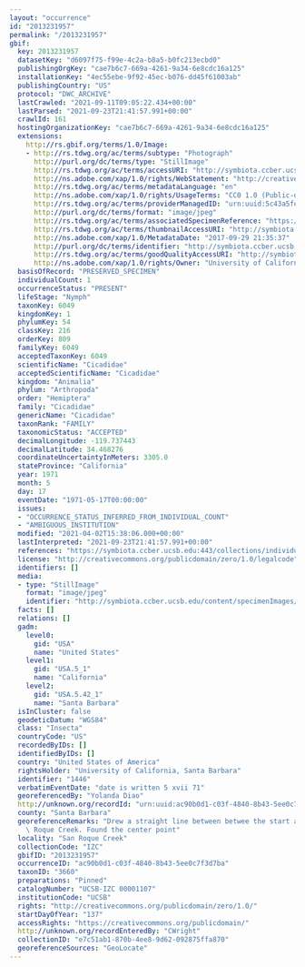 ```yaml
---
layout: "occurrence"
id: "2013231957"
permalink: "/2013231957"
gbif:
  key: 2013231957
  datasetKey: "d6097f75-f99e-4c2a-b8a5-b0fc213ecbd0"
  publishingOrgKey: "cae7b6c7-669a-4261-9a34-6e8cdc16a125"
  installationKey: "4ec55ebe-9f92-45ec-b076-dd45f61003ab"
  publishingCountry: "US"
  protocol: "DWC_ARCHIVE"
  lastCrawled: "2021-09-11T09:05:22.434+00:00"
  lastParsed: "2021-09-23T21:41:57.991+00:00"
  crawlId: 161
  hostingOrganizationKey: "cae7b6c7-669a-4261-9a34-6e8cdc16a125"
  extensions:
    http://rs.gbif.org/terms/1.0/Image:
    - http://rs.tdwg.org/ac/terms/subtype: "Photograph"
      http://purl.org/dc/terms/type: "StillImage"
      http://rs.tdwg.org/ac/terms/accessURI: "http://symbiota.ccber.ucsb.edu/content/specimenImages/UCSB_IZC/UCSB-IZC00001/UCSB-IZC_00001107_lg.jpg"
      http://ns.adobe.com/xap/1.0/rights/WebStatement: "http://creativecommons.org/publicdomain/zero/1.0/"
      http://rs.tdwg.org/ac/terms/metadataLanguage: "en"
      http://ns.adobe.com/xap/1.0/rights/UsageTerms: "CC0 1.0 (Public-domain)"
      http://rs.tdwg.org/ac/terms/providerManagedID: "urn:uuid:5c43a5fe-9984-49f6-b30c-d3778aa5f5b7"
      http://purl.org/dc/terms/format: "image/jpeg"
      http://rs.tdwg.org/ac/terms/associatedSpecimenReference: "https://symbiota.ccber.ucsb.edu:443/collections/individual/index.php?occid=1446"
      http://rs.tdwg.org/ac/terms/thumbnailAccessURI: "http://symbiota.ccber.ucsb.edu/content/specimenImages/UCSB_IZC/UCSB-IZC00001/UCSB-IZC_00001107_tn.jpg"
      http://ns.adobe.com/xap/1.0/MetadataDate: "2017-09-29 21:35:37"
      http://purl.org/dc/terms/identifier: "http://symbiota.ccber.ucsb.edu/content/specimenImages/UCSB_IZC/UCSB-IZC00001/UCSB-IZC_00001107_lg.jpg"
      http://rs.tdwg.org/ac/terms/goodQualityAccessURI: "http://symbiota.ccber.ucsb.edu/content/specimenImages/UCSB_IZC/UCSB-IZC00001/UCSB-IZC_00001107.JPG"
      http://ns.adobe.com/xap/1.0/rights/Owner: "University of California, Santa Barbara"
  basisOfRecord: "PRESERVED_SPECIMEN"
  individualCount: 1
  occurrenceStatus: "PRESENT"
  lifeStage: "Nymph"
  taxonKey: 6049
  kingdomKey: 1
  phylumKey: 54
  classKey: 216
  orderKey: 809
  familyKey: 6049
  acceptedTaxonKey: 6049
  scientificName: "Cicadidae"
  acceptedScientificName: "Cicadidae"
  kingdom: "Animalia"
  phylum: "Arthropoda"
  order: "Hemiptera"
  family: "Cicadidae"
  genericName: "Cicadidae"
  taxonRank: "FAMILY"
  taxonomicStatus: "ACCEPTED"
  decimalLongitude: -119.737443
  decimalLatitude: 34.468276
  coordinateUncertaintyInMeters: 3305.0
  stateProvince: "California"
  year: 1971
  month: 5
  day: 17
  eventDate: "1971-05-17T00:00:00"
  issues:
  - "OCCURRENCE_STATUS_INFERRED_FROM_INDIVIDUAL_COUNT"
  - "AMBIGUOUS_INSTITUTION"
  modified: "2021-04-02T15:38:06.000+00:00"
  lastInterpreted: "2021-09-23T21:41:57.991+00:00"
  references: "https://symbiota.ccber.ucsb.edu:443/collections/individual/index.php?occid=1446"
  license: "http://creativecommons.org/publicdomain/zero/1.0/legalcode"
  identifiers: []
  media:
  - type: "StillImage"
    format: "image/jpeg"
    identifier: "http://symbiota.ccber.ucsb.edu/content/specimenImages/UCSB_IZC/UCSB-IZC00001/UCSB-IZC_00001107_lg.jpg"
  facts: []
  relations: []
  gadm:
    level0:
      gid: "USA"
      name: "United States"
    level1:
      gid: "USA.5_1"
      name: "California"
    level2:
      gid: "USA.5.42_1"
      name: "Santa Barbara"
  isInCluster: false
  geodeticDatum: "WGS84"
  class: "Insecta"
  countryCode: "US"
  recordedByIDs: []
  identifiedByIDs: []
  country: "United States of America"
  rightsHolder: "University of California, Santa Barbara"
  identifier: "1446"
  verbatimEventDate: "date is written 5 xvii 71"
  georeferencedBy: "Yolanda Diao"
  http://unknown.org/recordId: "urn:uuid:ac90b0d1-c03f-4840-8b43-5ee0c7f3d7ba"
  county: "Santa Barbara"
  georeferenceRemarks: "Drew a straight line between betwee the start and end of San\
    \ Roque Creek. Found the center point"
  locality: "San Roque Creek"
  collectionCode: "IZC"
  gbifID: "2013231957"
  occurrenceID: "ac90b0d1-c03f-4840-8b43-5ee0c7f3d7ba"
  taxonID: "3660"
  preparations: "Pinned"
  catalogNumber: "UCSB-IZC 00001107"
  institutionCode: "UCSB"
  rights: "http://creativecommons.org/publicdomain/zero/1.0/"
  startDayOfYear: "137"
  accessRights: "https://creativecommons.org/publicdomain/"
  http://unknown.org/recordEnteredBy: "CWright"
  collectionID: "e7c51ab1-870b-4ee8-9d62-092875ffa870"
  georeferenceSources: "GeoLocate"
---
```

